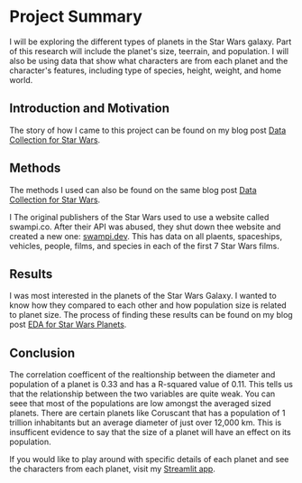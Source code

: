 # Project Summary

I will be exploring the different types of planets in the Star Wars galaxy. Part of this research will include the planet's size, teerrain, and population. I will also be using data that show what characters are from each planet and the character's features, including type of species, height, weight, and home world.

## Introduction and Motivation

The story of how I came to this project can be found on my blog post [Data Collection for Star Wars](https://boi-andy.github.io/my-blog/2023/11/10/data-collection.html).

## Methods

The methods I used can also be found on the same blog post [Data Collection for Star Wars](https://boi-andy.github.io/my-blog/2023/11/10/data-collection.html). <br>

I The original publishers of the Star Wars used to use a website called swampi.co. After their API was abused, they shut down thee website and created a new one: [swampi.dev](https://swapi.dev/). This has data on all plaents, spaceships, vehicles, people, films, and species in each of the first 7 Star Wars films. 

## Results

I was most interested in the planets of the Star Wars Galaxy. I wanted to know how they compared to each other and how population size is related to planet size.  The process of finding these results can be found on my blog post [EDA for Star Wars Planets](https://boi-andy.github.io/my-blog/2023/11/14/EDA.html).

## Conclusion

The correlation coefficent of the realtionship between the diameter and population of a planet is 0.33 and has a R-squared value of 0.11. This tells us that the relationship between the two variables are quite weak. You can seee that most of the populations are low amongst the averaged sized planets. There are certain planets like Coruscant that has a population of 1 trillion inhabitants but an average diameter of just over 12,000 km. This is insufficent evidence to say that the size of a planet will have an effect on its population.

If you would like to play around with specific details of each planet and see the characters from each planet, visit my [Streamlit app](https://starwarsplanets.streamlit.app/).


